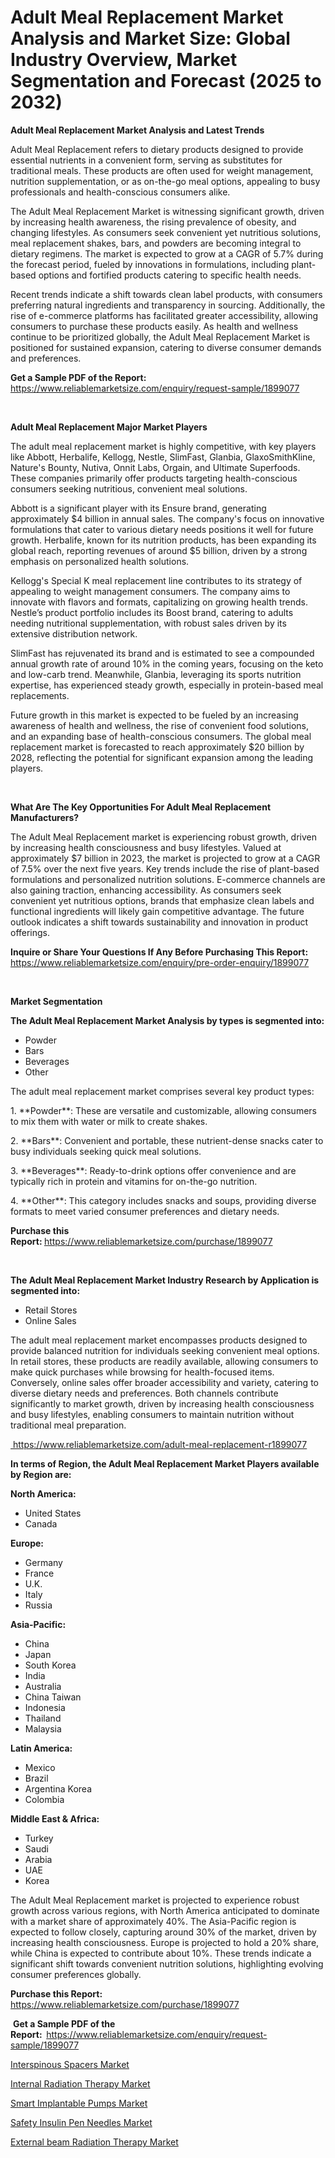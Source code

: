 <p><h1>Adult Meal Replacement Market Analysis and Market Size: Global Industry Overview, Market Segmentation and Forecast (2025 to 2032)</h1></p><p><strong>Adult Meal Replacement Market Analysis and Latest Trends</strong></p>
<p><p>Adult Meal Replacement refers to dietary products designed to provide essential nutrients in a convenient form, serving as substitutes for traditional meals. These products are often used for weight management, nutrition supplementation, or as on-the-go meal options, appealing to busy professionals and health-conscious consumers alike. </p><p>The Adult Meal Replacement Market is witnessing significant growth, driven by increasing health awareness, the rising prevalence of obesity, and changing lifestyles. As consumers seek convenient yet nutritious solutions, meal replacement shakes, bars, and powders are becoming integral to dietary regimens. The market is expected to grow at a CAGR of 5.7% during the forecast period, fueled by innovations in formulations, including plant-based options and fortified products catering to specific health needs. </p><p>Recent trends indicate a shift towards clean label products, with consumers preferring natural ingredients and transparency in sourcing. Additionally, the rise of e-commerce platforms has facilitated greater accessibility, allowing consumers to purchase these products easily. As health and wellness continue to be prioritized globally, the Adult Meal Replacement Market is positioned for sustained expansion, catering to diverse consumer demands and preferences.</p></p>
<p><strong>Get a Sample PDF of the Report:&nbsp;</strong> <a href="https://www.reliablemarketsize.com/enquiry/request-sample/1899077?utm_campaign=3447&utm_medium=2&utm_source=Github&utm_content=ia&utm_term=07042025&utm_id=adult-meal-replacement">https://www.reliablemarketsize.com/enquiry/request-sample/1899077</a></p>
<p>&nbsp;</p>
<p><strong>Adult Meal Replacement Major Market Players</strong></p>
<p><p>The adult meal replacement market is highly competitive, with key players like Abbott, Herbalife, Kellogg, Nestle, SlimFast, Glanbia, GlaxoSmithKline, Nature's Bounty, Nutiva, Onnit Labs, Orgain, and Ultimate Superfoods. These companies primarily offer products targeting health-conscious consumers seeking nutritious, convenient meal solutions.</p><p>Abbott is a significant player with its Ensure brand, generating approximately $4 billion in annual sales. The company's focus on innovative formulations that cater to various dietary needs positions it well for future growth. Herbalife, known for its nutrition products, has been expanding its global reach, reporting revenues of around $5 billion, driven by a strong emphasis on personalized health solutions.</p><p>Kellogg's Special K meal replacement line contributes to its strategy of appealing to weight management consumers. The company aims to innovate with flavors and formats, capitalizing on growing health trends. Nestle’s product portfolio includes its Boost brand, catering to adults needing nutritional supplementation, with robust sales driven by its extensive distribution network.</p><p>SlimFast has rejuvenated its brand and is estimated to see a compounded annual growth rate of around 10% in the coming years, focusing on the keto and low-carb trend. Meanwhile, Glanbia, leveraging its sports nutrition expertise, has experienced steady growth, especially in protein-based meal replacements.</p><p>Future growth in this market is expected to be fueled by an increasing awareness of health and wellness, the rise of convenient food solutions, and an expanding base of health-conscious consumers. The global meal replacement market is forecasted to reach approximately $20 billion by 2028, reflecting the potential for significant expansion among the leading players.</p></p>
<p>&nbsp;</p>
<p><strong>What Are The Key Opportunities For Adult Meal Replacement Manufacturers?</strong></p>
<p><p>The Adult Meal Replacement market is experiencing robust growth, driven by increasing health consciousness and busy lifestyles. Valued at approximately $7 billion in 2023, the market is projected to grow at a CAGR of 7.5% over the next five years. Key trends include the rise of plant-based formulations and personalized nutrition solutions. E-commerce channels are also gaining traction, enhancing accessibility. As consumers seek convenient yet nutritious options, brands that emphasize clean labels and functional ingredients will likely gain competitive advantage. The future outlook indicates a shift towards sustainability and innovation in product offerings.</p></p>
<p><strong>Inquire or Share Your Questions If Any Before Purchasing This Report:</strong> <a href="https://www.reliablemarketsize.com/enquiry/pre-order-enquiry/1899077?utm_campaign=3447&utm_medium=2&utm_source=Github&utm_content=ia&utm_term=07042025&utm_id=adult-meal-replacement">https://www.reliablemarketsize.com/enquiry/pre-order-enquiry/1899077</a></p>
<p>&nbsp;</p>
<p><strong>Market Segmentation</strong></p>
<p><strong>The Adult Meal Replacement Market Analysis by types is segmented into:</strong></p>
<p><ul><li>Powder</li><li>Bars</li><li>Beverages</li><li>Other</li></ul></p>
<p><p>The adult meal replacement market comprises several key product types: </p><p>1. **Powder**: These are versatile and customizable, allowing consumers to mix them with water or milk to create shakes. </p><p>2. **Bars**: Convenient and portable, these nutrient-dense snacks cater to busy individuals seeking quick meal solutions. </p><p>3. **Beverages**: Ready-to-drink options offer convenience and are typically rich in protein and vitamins for on-the-go nutrition. </p><p>4. **Other**: This category includes snacks and soups, providing diverse formats to meet varied consumer preferences and dietary needs.</p></p>
<p><strong>Purchase this Report:&nbsp;</strong><a href="https://www.reliablemarketsize.com/purchase/1899077?utm_campaign=3447&utm_medium=2&utm_source=Github&utm_content=ia&utm_term=07042025&utm_id=adult-meal-replacement">https://www.reliablemarketsize.com/purchase/1899077</a></p>
<p>&nbsp;</p>
<p><strong>The Adult Meal Replacement Market Industry Research by Application is segmented into:</strong></p>
<p><ul><li>Retail Stores</li><li>Online Sales</li></ul></p>
<p><p>The adult meal replacement market encompasses products designed to provide balanced nutrition for individuals seeking convenient meal options. In retail stores, these products are readily available, allowing consumers to make quick purchases while browsing for health-focused items. Conversely, online sales offer broader accessibility and variety, catering to diverse dietary needs and preferences. Both channels contribute significantly to market growth, driven by increasing health consciousness and busy lifestyles, enabling consumers to maintain nutrition without traditional meal preparation.</p></p>
<p><a href="https://www.reliablemarketsize.com/adult-meal-replacement-r1899077?utm_campaign=3447&utm_medium=2&utm_source=Github&utm_content=ia&utm_term=07042025&utm_id=adult-meal-replacement">&nbsp;https://www.reliablemarketsize.com/adult-meal-replacement-r1899077</a></p>
<p><strong>In terms of Region, the Adult Meal Replacement Market Players available by Region are:</strong></p>
<p>
    <p> <strong> North America: </strong>
        <ul>
            <li>United States</li>
            <li>Canada</li>
        </ul>
        </p> 
    <p> <strong> Europe: </strong>
        <ul>
            <li>Germany</li>
            <li>France</li>
            <li>U.K.</li>
            <li>Italy</li>
            <li>Russia</li>
        </ul>
        </p> 
    <p> <strong> Asia-Pacific: </strong>
        <ul>
            <li>China</li>
            <li>Japan</li>
            <li>South Korea</li>
            <li>India</li>
            <li>Australia</li>
            <li>China Taiwan</li>
            <li>Indonesia</li>
            <li>Thailand</li>
            <li>Malaysia</li>
        </ul>
        </p> 
    <p> <strong> Latin America: </strong>
        <ul>
            <li>Mexico</li>
            <li>Brazil</li>
            <li>Argentina Korea</li>
            <li>Colombia</li>
        </ul>
        </p> 
    <p> <strong> Middle East & Africa: </strong>
        <ul>
            <li>Turkey</li>
            <li>Saudi</li>
            <li>Arabia</li>
            <li>UAE</li>
            <li>Korea</li>
        </ul>
    </p>
    </p>
<p><p>The Adult Meal Replacement market is projected to experience robust growth across various regions, with North America anticipated to dominate with a market share of approximately 40%. The Asia-Pacific region is expected to follow closely, capturing around 30% of the market, driven by increasing health consciousness. Europe is projected to hold a 20% share, while China is expected to contribute about 10%. These trends indicate a significant shift towards convenient nutrition solutions, highlighting evolving consumer preferences globally.</p></p>
<p><strong>Purchase this Report: </strong><a href="https://www.reliablemarketsize.com/purchase/1899077?utm_campaign=3447&utm_medium=2&utm_source=Github&utm_content=ia&utm_term=07042025&utm_id=adult-meal-replacement">https://www.reliablemarketsize.com/purchase/1899077</a></p>
<p>&nbsp;<strong>Get a Sample PDF of the Report:&nbsp;&nbsp;</strong><a href="https://www.reliablemarketsize.com/enquiry/request-sample/1899077?utm_campaign=3447&utm_medium=2&utm_source=Github&utm_content=ia&utm_term=07042025&utm_id=adult-meal-replacement">https://www.reliablemarketsize.com/enquiry/request-sample/1899077</a></p>
<p><strong></strong></p>
<p><p><a href="https://www.linkedin.com/pulse/interspinous-spacers-market-drivers-competitive-strategy-r47ic?utm_campaign=3447&utm_medium=2&utm_source=Github&utm_content=ia&utm_term=07042025&utm_id=adult-meal-replacement">Interspinous Spacers Market</a></p><p><a href="https://www.linkedin.com/pulse/internal-radiation-therapy-market-segmentation-applications-byavc?utm_campaign=3447&utm_medium=2&utm_source=Github&utm_content=ia&utm_term=07042025&utm_id=adult-meal-replacement">Internal Radiation Therapy Market</a></p><p><a href="https://www.linkedin.com/pulse/in-depth-analysis-smart-implantable-pumps-market-projected-qp4cc?utm_campaign=3447&utm_medium=2&utm_source=Github&utm_content=ia&utm_term=07042025&utm_id=adult-meal-replacement">Smart Implantable Pumps Market</a></p><p><a href="https://www.linkedin.com/pulse/safety-insulin-pen-needles-market-insights-provide-historical-trends-1bzhc?utm_campaign=3447&utm_medium=2&utm_source=Github&utm_content=ia&utm_term=07042025&utm_id=adult-meal-replacement">Safety Insulin Pen Needles Market</a></p><p><a href="https://www.linkedin.com/pulse/navigating-external-beam-radiation-therapy-market-size-trends-engbc?utm_campaign=3447&utm_medium=2&utm_source=Github&utm_content=ia&utm_term=07042025&utm_id=adult-meal-replacement">External beam Radiation Therapy Market</a></p></p>